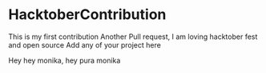 # HacktoberContribution

This is my first contribution 
Another Pull request, I am loving hacktober fest and open source 
Add any of your project here 


Hey hey monika, hey pura monika 
